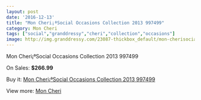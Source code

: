 ```yaml
---
layout: post
date: '2016-12-13'
title: "Mon Cheri¡ªSocial Occasions Collection 2013 997499"
category: Mon Cheri
tags: ["social","granddressy","cheri","collection","occasions"]
image: http://img.granddressy.com/23087-thickbox_default/mon-cherisocial-occasions-collection-2013-997499.jpg
---
```

Mon Cheri¡ªSocial Occasions Collection 2013 997499

On Sales: **$266.99**
<a href="https://www.granddressy.com/en/mon-cheri/22032-mon-cherisocial-occasions-collection-2013-997499.html"><amp-img layout="responsive" width="600" height="600" src="//img.granddressy.com/23087-thickbox_default/mon-cherisocial-occasions-collection-2013-997499.jpg" alt="Mon Cheri¡ªSocial Occasions Collection 2013 997499 0" /></a>

Buy it: [Mon Cheri¡ªSocial Occasions Collection 2013 997499](https://www.granddressy.com/en/mon-cheri/22032-mon-cherisocial-occasions-collection-2013-997499.html "Mon Cheri¡ªSocial Occasions Collection 2013 997499")

View more: [Mon Cheri](https://www.granddressy.com/en/232-mon-cheri "Mon Cheri")
